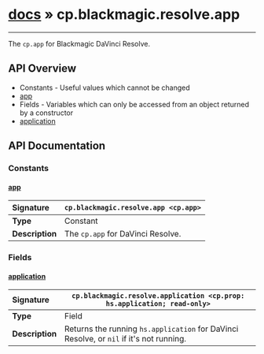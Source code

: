 # [docs](index.md) » cp.blackmagic.resolve.app
---

The `cp.app` for Blackmagic DaVinci Resolve.

## API Overview
* Constants - Useful values which cannot be changed
 * [app](#app)
* Fields - Variables which can only be accessed from an object returned by a constructor
 * [application](#application)

## API Documentation

### Constants

#### [app](#app)
| <span style="float: left;">**Signature**</span> | <span style="float: left;">`cp.blackmagic.resolve.app <cp.app>` </span>                                                          |
| -----------------------------------------------------|---------------------------------------------------------------------------------------------------------|
| **Type**                                             | Constant |
| **Description**                                      | The `cp.app` for DaVinci Resolve. |

### Fields

#### [application](#application)
| <span style="float: left;">**Signature**</span> | <span style="float: left;">`cp.blackmagic.resolve.application <cp.prop: hs.application; read-only>` </span>                                                          |
| -----------------------------------------------------|---------------------------------------------------------------------------------------------------------|
| **Type**                                             | Field |
| **Description**                                      | Returns the running `hs.application` for DaVinci Resolve, or `nil` if it's not running. |

